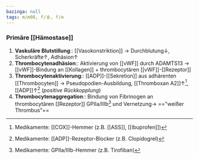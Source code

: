 ```yaml
---
bazinga: null
tags: m/m08, f/🩸, f/⚙️
---
```

### Primäre [[Hämostase]]
1. **Vaskuläre Blutstillung**:: [[Vasokonstriktion]] → Durchblutung↓, Scherkräfte↑, Adhäsion↑ 
2. **Thrombocytenadhäsion**:: Aktivierung von [[vWF]] durch ADAMTS13 → [[vWF]]-Bindung an [[Kollagen]] + thrombocytären [[vWF]]-[[Rezeptor]]
3. **Thrombocytenaktivierung**:: [[ADP]]-[[Sekretion]] aus adhärenten [[Thrombocyten]] → Pseudopodien-Ausbildung, [[Thromboxan A2]]↑[^1], [[ADP]]↑[^2] (*positive Rückkopplung*)
4. **Thrombocytenaggregation**:: Bindung von Fibrinogen an thrombocytären [[Rezeptor]] GPIIa/IIIb[^3] und Vernetzung→ =="weißer Thrombus"==

[^1]: Medikamente: [[COX]]-Hemmer (z.B. [[ASS]], [[Ibuprofen]])
[^2]: Medikamente: [[ADP]]-Rezeptor-Blocker (z.B. Clopidogrel)
[^3]: Medikamente: GPIIa/IIIb-Hemmer (z.B. Tirofiban)